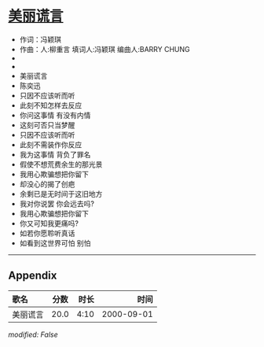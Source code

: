 # [美丽谎言](https://music.163.com/song?id=67490)

* 作词：冯颖琪
* 作曲：人:柳重言 填词人:冯颖琪 编曲人:BARRY CHUNG
*
*
* 美丽谎言
* 陈奕迅
* 只因不应该听而听
* 此刻不知怎样去反应
* 你问这事情 有没有内情
* 这刻可否只当梦醒
* 只因不应该听而听
* 此刻不需装作你反应
* 我为这事情 背负了罪名
* 假使不想荒费余生的那光景
* 我用心欺骗想把你留下
* 却没心的揭了创疤
* 余剩已是无时间于这旧地方
* 我对你说罢 你会远去吗?
* 我用心欺骗想把你留下
* 你又可知我更痛吗?
* 如若你愿聆听真话
* 如看到这世界可怕 别怕


---

## Appendix

|歌名|分数|时长|时间|
|:---|:---:|---:|---:|
|美丽谎言|20.0|4:10|2000-09-01

*modified: False*